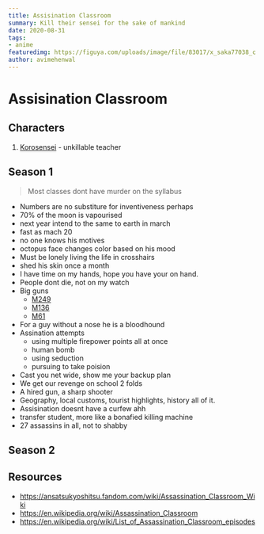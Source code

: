 ```yaml
---
title: Assisination Classroom
summary: Kill their sensei for the sake of mankind
date: 2020-08-31
tags:
- anime
featuredimg: https://figuya.com/uploads/image/file/83017/x_saka77038_c.jpg
author: avimehenwal
---
```


# Assisination Classroom

## Characters

1. [Korosensei](https://ansatsukyoshitsu.fandom.com/wiki/Korosensei) - unkillable teacher


## Season 1

> Most classes dont have murder on the syllabus

* Numbers are no substiture for inventiveness perhaps
* 70% of the moon is vapourised
* next year intend to the same to earth in march
* fast as mach 20
* no one knows his motives
* octopus face changes color based on his mood
* Must be lonely living the life in crosshairs
* shed his skin once a month
* I have time on my hands, hope you have your on hand.
* People dont die, not on my watch
* Big guns
  * [M249](https://en.wikipedia.org/wiki/M249_light_machine_gun)
  * [M136](https://en.wikipedia.org/wiki/Minigun)
  * [M61](https://en.wikipedia.org/wiki/M61_Vulcan)
* For a guy without a nose he is a bloodhound
* Assination attempts
  * using multiple firepower points all at once
  * human bomb
  * using seduction
  * pursuing to take poision
* Cast you net wide, show me your backup plan
* We get our revenge on school 2 folds
* A hired gun, a sharp shooter
* Geography, local customs, tourist highlights, history all of it.
* Assisination doesnt have a curfew ahh
* transfer student, more like a bonafied killing machine
* 27 assassins in all, not to shabby

## Season 2


## Resources

* https://ansatsukyoshitsu.fandom.com/wiki/Assassination_Classroom_Wiki
* https://en.wikipedia.org/wiki/Assassination_Classroom
* https://en.wikipedia.org/wiki/List_of_Assassination_Classroom_episodes